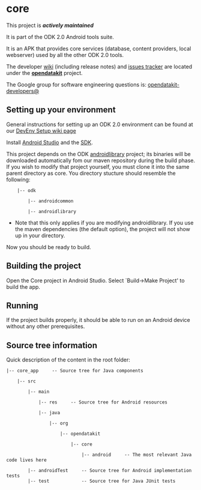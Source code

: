 # core

This project is __*actively maintained*__

It is part of the ODK 2.0 Android tools suite.

It is an APK that provides core services (database, content providers, local webserver) used by all the other ODK 2.0 tools.

The developer [wiki](https://github.com/opendatakit/opendatakit/wiki) (including release notes) and
[issues tracker](https://github.com/opendatakit/opendatakit/issues) are located under
the [**opendatakit**](https://github.com/opendatakit/opendatakit) project.

The Google group for software engineering questions is: [opendatakit-developers@](https://groups.google.com/forum/#!forum/opendatakit-developers)

## Setting up your environment

General instructions for setting up an ODK 2.0 environment can be found at our [DevEnv Setup wiki page](https://github.com/opendatakit/opendatakit/wiki/DevEnv-Setup)

Install [Android Studio](http://developer.android.com/tools/studio/index.html) and the [SDK](http://developer.android.com/sdk/index.html#Other).

This project depends on the ODK [androidlibrary](https://github.com/opendatakit/androidlibrary) project; its binaries will be downloaded automatically fom our maven repository during the build phase. If you wish to modify that project yourself, you must clone it into the same parent directory as core. You directory stucture should resemble the following:

        |-- odk

            |-- androidcommon

            |-- androidlibrary


  * Note that this only applies if you are modifying androidlibrary. If you use the maven dependencies (the default option), the project will not show up in your directory.

Now you should be ready to build.

## Building the project

Open the Core project in Android Studio. Select `Build->Make Project' to build the app.

## Running

If the project builds properly, it should be able to run on an Android device without any other prerequisites.

## Source tree information
Quick description of the content in the root folder:

    |-- core_app     -- Source tree for Java components

        |-- src

            |-- main

                |-- res     -- Source tree for Android resources

                |-- java

                    |-- org

                        |-- opendatakit

                            |-- core

                                |-- android     -- The most relevant Java code lives here

            |-- androidTest     -- Source tree for Android implementation tests
            |-- test            -- Source tree for Java JUnit tests
